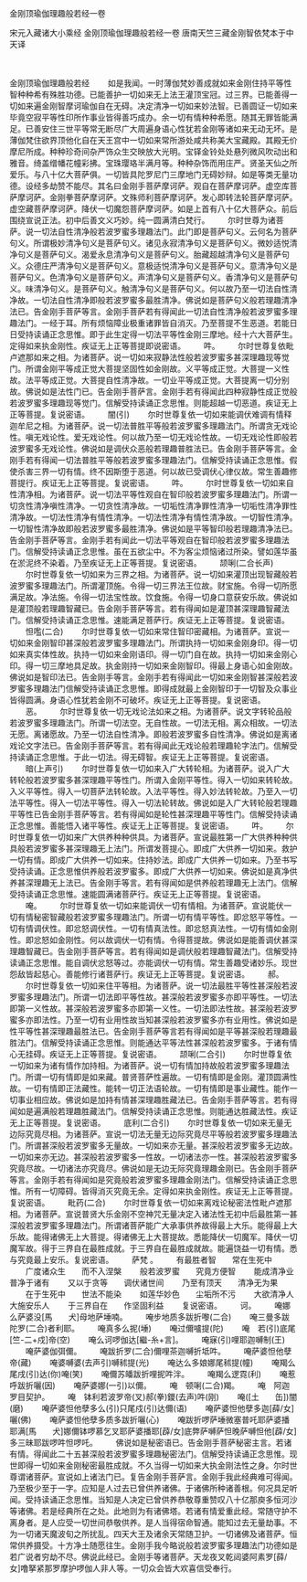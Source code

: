 金刚顶瑜伽理趣般若经一卷


宋元入藏诸大小乘经
金刚顶瑜伽理趣般若经一卷
唐南天竺三藏金刚智依梵本于中天译


　　

金刚顶瑜伽理趣般若经
　　如是我闻。一时薄伽梵妙善成就如来金刚住持平等性智种种希有殊胜功德。已能善护一切如来无上法王灌顶宝冠。过三界。已能善得一切如来遍金刚智摩诃瑜伽自在无碍。决定清净一切如来妙法智。已善圆证一切如来毕竟空寂平等性印所作事业皆得善巧成办。余一切有情种种希愿。随其无罪皆能满足。已善安住三世平等常无断尽广大周遍身语心性犹若金刚等诸如来无动无坏。是薄伽梵住欲界顶他化自在天王宫中一切如来常所游处咸共称美大宝藏殿。其殿无价摩尼所成。种种珍奇间杂严饰众生交映放大光明。宝铎金铃处处悬列微风吹动出和雅音。绮盖缯幡花幢彩拂。宝珠璎珞半满月等。种种杂饰而用庄严。贤圣天仙之所爱乐。与八十亿大菩萨俱。一切皆具陀罗尼门三摩地门无碍妙辩。如是等类无量功德。设经多劫赞不能尽。其名曰金刚手菩萨摩诃萨。观自在菩萨摩诃萨。虚空库菩萨摩诃萨。金刚拳菩萨摩诃萨。文殊师利菩萨摩诃萨。发心即转法轮菩萨摩诃萨。虚空藏菩萨摩诃萨。降伏一切魔怨菩萨摩诃萨。如是上首有八十亿大菩萨众。前后围绕宣说正法。初中后善文义巧妙。纯一圆满清白梵行。
　　尔时世尊为诸菩萨。说一切法自性清净般若波罗蜜多理趣法门。此门即是菩萨句义。云何名为菩萨句义。所谓极妙清净句义是菩萨句义。诸见永寂清净句义是菩萨句义。微妙适悦清净句义是菩萨句义。渴爱永息清净句义是菩萨句义。胎藏超越清净句义是菩萨句义。众德庄严清净句义是菩萨句义。意极适悦清净句义是菩萨句义。意清净句义是菩萨句义。色清净句义是菩萨句义。声清净句义是菩萨句义。香清净句义是菩萨句义。味清净句义。是菩萨句义。触清净句义是菩萨句义。何以故乃至一切法自性清净故。一切法自性清净即般若波罗蜜多最胜清净。佛说如是菩萨句义般若理趣清净法已。告金刚手菩萨等言。金刚手菩萨若有得闻此一切法自性清净般若波罗蜜多理趣法门。一经于耳。所有烦恼障业极重诸罪皆自消灭。乃至菩提不生恶道。若能日日受持读诵正念思惟。即于此生定得一切法平等性金刚三摩地。经十六大菩萨生。定得如来执金刚性。疾证无上正等菩提即说密语。
　　吽。
　　尔时世尊复依毗卢遮那如来之相。为诸菩萨。说一切如来寂静法性般若波罗蜜多甚深理趣现等觉门。所谓金刚平等成正觉大菩提坚固性如金刚故。义平等成正觉。大菩提一义性故。法平等成正觉。大菩提自性清净故。一切业平等成正觉。大菩提离一切分别故。佛说如是法性门已。告金刚手菩萨言。金刚手若有得闻此四种寂静性成正觉般若波罗蜜多理趣现等觉门。信解受持读诵正念思惟。则能超越一切恶道。疾证无上正等菩提。复说密语。
　　闇(引)
　　尔时世尊复依一切如来能调伏难调有情释迦牟尼之相。为诸菩萨。说一切法普胜平等般若波罗蜜多理趣法门。所谓贪无戏论性。嗔无戏论性。爱无戏论性。何以故乃至一切无戏论性故。一切无戏论性即般若波罗蜜多无戏论性。佛说如是调伏众恶般若理趣普胜法已。告金刚手菩萨等言。金刚手若有得闻一切法普胜平等般若波罗蜜多理趣法门。信解受持读诵正念思惟。假使杀害三界一切有情。终不因斯堕于恶道。何以故已受调伏心律仪故。常生善趣修菩提行。疾证无上正等菩提。复说密语。
　　吽。
　　尔时世尊复依一切如来自性清净相。为诸菩萨。说一切法平等性观自在智印般若波罗蜜多理趣法门。所谓一切贪性清净嗔性清净。一切贪性清净故。一切垢性清净罪性清净一切垢性清净罪性清净故。一切法性清净有情性清净。一切法性清净有情性清净故。一切智性清净。一切智性清净故即般若波罗蜜多最胜清净。佛说如是平等智印般若理趣清净法已。告金刚手菩萨等言。金刚手若有闻此一切法平等观自在智印般若波罗蜜多理趣法门。信解受持读诵正念思惟。虽在五欲尘中。不为客尘烦恼诸过所染。譬如莲华虽在淤泥终不染着。乃至疾证无上正等菩提。复说密语。
　　颉唎(二合长声)
　　尔时世尊复依一切如来为三界之相。为诸菩萨。说一切如来灌顶出现智藏般若波罗蜜多理趣法门。所谓灌顶施。令得一切三界法王位故。财宝施。令得一切所愿满足故。净法施。令得一切法宝性故。饮食施。令得一切身口意获安乐故。佛说如是灌顶般若理趣智藏已。告金刚手菩萨等言。若有得闻如是灌顶甚深理趣智藏法门。信解受持读诵正念思惟。速能满足菩萨行。疾证无上正等菩提。复说密语。
　　怛嚂(二合)
　　尔时世尊复依一切如来常住智印密藏相。为诸菩萨。宣说一切如来金刚智印甚深般若波罗蜜多理趣法门。所谓执持一切如来金刚身印。得一切如来真实体性故。执持一切如来金刚语印。得一切门自在故。执持一切如来金刚心印。得一切三摩地具足故。执金刚持一切如来金刚智印。得最上身语心如金刚故。佛说如是智印法已。告金刚手等言。金刚手若有得闻此一切如来金刚智甚深般若波罗蜜多理趣法门信解受持读诵正念思惟。即得成就最上金刚智印于一切智及众事业皆得圆满。身语心性犹若金刚不可破坏。疾证无上正等菩提。复说密语。
　　恶。
　　尔时世尊复依一切无戏论法如来之相。为诸菩萨。说文字转轮品般若波罗蜜多理趣法门。所谓一切法空。无自性故。一切法无相。离众相故。一切法无愿。离诸愿故。乃至一切法自性清净。即般若波罗蜜多自性清净。佛说如是离诸戏论文字法已。告金刚手菩萨等言。若有得闻此无戏论般若理趣轮字法门。信解受持读诵正念思惟。于此一切法。得无碍智。疾证无上正等菩提。复说密语。
　　暗(上声引)
　　尔时世尊复依一切如来入广大转轮相。为诸菩萨。说入广大转轮般若波罗蜜多甚深理趣平等性门。所谓入金刚平等性。得入一切如来转轮故。入义平等性。得入一切菩萨法转轮故。入法平等性。得入妙法转轮故。乃至入一切法平等性。得入一切法平等性。得入一切法轮转故。佛说如是入广大转轮般若理趣平等性已告金刚手菩萨等言。若有得闻如是轮性甚深理趣平等性门。信解受持读诵正念思惟。善能悟入诸平等性。疾证无上正等菩提。复说密语。
　　吽。
　　尔时世尊复依一切如来广大供养种种供具。为诸菩萨。宣说最胜第一广大供养种种供具般若波罗蜜多甚深理趣无上法门。所谓发菩提心。即成广大供养一切如来。救护一切有情。即成广大供养一切如来。住持妙法。即成广大供养一切如来。乃至书写受持读诵。正念思惟供养般若波罗蜜多。即成广大供养一切如来。佛说如是真净供养甚深理趣无上法已。告金刚手等言。若有得闻如是供养般若理趣无上法门。信解受持读诵正念思惟。速能圆满诸菩萨行。疾证无上正等菩提。复说密语。
　　唵。
　　尔时世尊复依一切如来能调伏一切有情相。为诸菩萨。宣说能伏一切有情秘密智藏般若波罗蜜多理趣法门。所谓一切有情平等性。即忿怒平等性。一切有情调伏性。即忿怒调伏性。一切有情真法性。即忿怒真法性。一切有情如金刚性。即忿怒如金刚性。何以故调伏一切有情。令得菩提故。佛说如是能善调伏甚深理趣智藏已。告金刚手菩萨等言。若有得闻如是调伏般若理趣智藏法门。信解受持读诵正念思惟。能自调伏忿怒等过。亦能调伏一切有情。常生善趣受诸妙乐。现世怨敌皆起慈心。善能修行诸菩萨行。疾证无上正等菩提。复说密语。
　　郝。
　　尔时世尊复依一切如来住平等相。为诸菩萨。说一切法最胜平等性甚深般若波罗蜜多理趣法门。所谓一切法即平等性故。甚深般若波罗蜜多亦即平等性。一切法即第一义性故。甚深般若波罗蜜多亦即第一义性。一切法即法性故。甚深般若波罗蜜多亦即法性。乃至一切有业用性故当知甚深般若波罗蜜多亦有业用性。佛说如是性平等性甚深理趣最胜法已。告金刚手菩萨等言若有得闻如是平等甚深般若理趣最胜法门。信解受持读诵正念思惟。则能通达平等法性甚深般若波罗蜜多。于诸有情心无挂碍。疾证无上正等菩提。复说密语。
　　颉唎(二合引)
　　尔时世尊复依一切如来为诸有情作加持相。为诸菩萨。说一切有情加持故般若波罗蜜多理趣法门。所谓一切有情即是如来藏。普贤菩萨性遍故。一切有情即是金刚。灌顶圆满性故。一切有情即正法藏性。能转一切正法语轮故。一切有情即是事业藏性。能作一切事业相应故。佛说如是加持有情甚深理趣胜藏法已。告金刚手菩萨等言。若有得闻如是遍满般若理趣胜藏法门。信解受持读诵正念思惟。则能通达胜藏法性。疾证无上正等菩提。复说密语。
　　底利(二合引)
　　尔时世尊复依一切如来无量无边际究竟尽相。为诸菩萨。宣说一切法无量无边际究竟尽平等般若波罗蜜多理趣法门。所谓甚深般若波罗蜜多无量故。一切如来亦无量。甚深般若波罗蜜多无边故。一切如来亦无边。甚深般若波罗蜜多一性故。一切诸法亦一性。甚深般若波罗蜜多究竟尽故。一切诸法亦究竟尽。佛说如是无边无际究竟理趣金刚已。告金刚手菩萨等言。金刚手若有得闻如是究竟般若波罗蜜多理趣金刚法门。信解受持读诵正念思惟。所有一切障碍。皆得消灭究竟无余。定得如来执金刚性。疾证无上正等菩提。复说密语。
　　毗药(二合)
　　尔时世尊复依一切如来离戏论秘密法性毗卢遮那相。为诸菩萨。宣说普贤大乐金刚不空神咒无量决定入诸法性无初中后最胜第一甚深般若波罗蜜多理趣法门。所谓诸菩萨能广大承事供养故得最上大乐。能得最上大乐故。能得诸佛无上大菩提。得诸佛无上大菩提故。悉能降伏一切魔军。降伏一切魔军故。得于三界自在最胜成就。于三界自在最胜成就故。能遍饶益一切有情。悉与究竟最上安乐。复说密语。
　　萨梵
。
　　有最胜者智　　常在生死中
　　广度诸众生　　而不入涅槃
　　般若波罗蜜　　究竟方便智
　　能成清净业　　普净于诸有
　　又以于贪等　　调伏诸世间
　　乃至有顶天　　清净无为果
　　在于生死中　　世法不能染
　　如莲华妙色　　尘垢所不污
　　大欲清净人　　大施安乐人
　　于三界自在　　作坚固利益
　　复说密语。
　　诃。
　　唵娜么萨婆没[馬　　犬]母地萨埵喃。
　　唵步地质多跋折嚟(二合)
　　唵三曼多跋陀罗(二合)者利耶。
　　唵真多么抳(埵)
　　唵过儞嚧提(陀)
　　唵　若(引)底尾[竺-二+戍]帝(空)
　　唵么诃啰伽达[繼-糸+言]。
　　唵寐(引)哩耶迦嚩制(王)
　　唵萨婆伽弭儞。
　　唵跋折罗(二合)儞哩茶迦嚩折坻吽。
　　唵萨婆怛他孽帝(藏)
　　唵婆嚩婆(去声引)嚩秫提(光)
　　唵达么多娘娜尾秫提(幢)
　　唵羯么尾戌(引)达(你)唵(笑)
　　唵儞苏皤跋折哩抳吽泮。
　　唵羯么逻霓(利)
　　唵惹呼跋折囇(因)
　　唵萨婆娜(一引)以儞。
　　唵　顿唎(二合)羯。
　　唵　阿迦罗目契护。
　　唵　钵利若波罗帝(叉)郝(拳)鑁(去声)吽(刚)
　　唵([土　　缶])闇(磨)
　　唵萨婆怛他孽多么(引)只尾戍(引)达儞(语)
　　唵萨婆怛他孽多迦[薛/女]囇(佛)
　　唵萨婆怛他孽多质多跋折囇(心)
　　唵跋折啰萨埵微塞普吒耶萨婆播耶满[馬　　犬]娜儞钵啰慕乞叉耶萨婆播耶[薜/女]底弊萨嚩萨怛晚萨嚩怛他[薜/女]多三昧耶跋啰吽怛啰吒。
　　佛说如是秘密语已。告金刚手菩萨秘密主言。若诸有情。得闻此二十五甚深般若波罗蜜多理趣秘密法门。信解受持读诵正念思惟。现世即得一切如来金刚秘密最胜成就。不久当得一切如来大执金刚法性之身。尔时世尊谓诸菩萨。宣说如上诸法门已。复告金刚手菩萨言。金刚手我此经典难可得闻。乃至极少至于一字。应知是人过去已曾供养诸佛。于诸佛所种诸善根。何况具足听闻。受持读诵正念思惟。当知是人决定已曾供养恭敬尊重赞叹八十亿那庾多恒河沙等诸佛。若是经典所在之处。此地则为有诸佛塔。若诸有情爱重此经。常随守护不离身者。是人应受一切世间恭敬供养。是人当得宿命智通。能知过去无量劫事。不为一切诸天魔波旬之所扰乱。四天大王及诸余天常随卫护。一切诸佛及诸菩萨。恒常供养摄受。十方净土随愿往生。金刚手我今略说般若波罗蜜多理趣法门功德如是若广说者穷劫不尽。佛说此经已。金刚手等诸菩萨。天龙夜叉乾闼婆阿素罗[薛/女]噜拏紧那罗摩护啰伽人非人等。一切众会皆大欢喜信受奉行。

